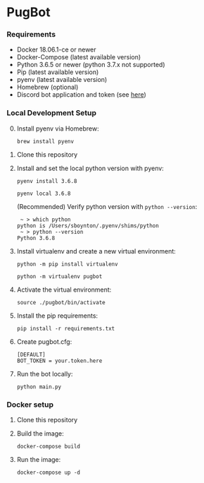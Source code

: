 # PugBot

### Requirements
* Docker 18.06.1-ce or newer
* Docker-Compose (latest available version)
* Python 3.6.5 or newer (python 3.7.x not supported)
* Pip (latest available version)
* pyenv (latest available version)
* Homebrew (optional)
* Discord bot application and token (see [here](https://discordapp.com/developers/applications/))

### Local Development Setup
0. Install pyenv via Homebrew:

    `brew install pyenv`

1. Clone this repository

2. Install and set the local python version with pyenv:

    `pyenv install 3.6.8`
    
    `pyenv local 3.6.8`

    (Recommended) Verify python version with `python --version`:

    ```
     ~ > which python
    python is /Users/sboynton/.pyenv/shims/python
     ~ > python --version
    Python 3.6.8
    ```

2. Install virtualenv and create a new virtual environment:

    `python -m pip install virtualenv`

    `python -m virtualenv pugbot`

3. Activate the virtual environment:

    `source ./pugbot/bin/activate`

4. Install the pip requirements:

    `pip install -r requirements.txt`

5. Create pugbot.cfg:

    ```
    [DEFAULT]
    BOT_TOKEN = your.token.here
    ```

6. Run the bot locally:

    `python main.py`

### Docker setup
1. Clone this repository
2. Build the image:

    `docker-compose build`
3. Run the image:

    `docker-compose up -d`